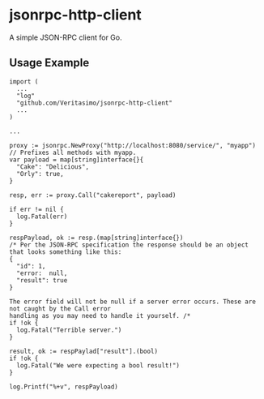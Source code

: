 jsonrpc-http-client
===================

A simple JSON-RPC client for Go.

Usage Example
-----------

    import (
      ...
      "log"
      "github.com/Veritasimo/jsonrpc-http-client"
      ...
    )
    
    ...

    proxy := jsonrpc.NewProxy("http://localhost:8080/service/", "myapp") // Prefixes all methods with myapp.
    var payload = map[string]interface{}{
      "Cake": "Delicious",
      "Orly": true,
    }
    
    resp, err := proxy.Call("cakereport", payload)
    
    if err != nil {
      log.Fatal(err)
    }
    
    respPayload, ok := resp.(map[string]interface{})
    /* Per the JSON-RPC specification the response should be an object that looks something like this:
    {
      "id": 1,
      "error:  null,
      "result": true
    }
    
    The error field will not be null if a server error occurs. These are not caught by the Call error
    handling as you may need to handle it yourself. /*
    if !ok {
      log.Fatal("Terrible server.")
    }
    
    result, ok := respPaylad["result"].(bool)
    if !ok {
      log.Fatal("We were expecting a bool result!")
    }
    
    log.Printf("%+v", respPayload)
